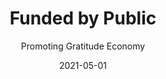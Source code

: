 ---
title: Funded by Public
subtitle: Promoting Gratitude Economy
layout: default
modal-id: 3
date: 2021-05-01
img: Yellow_Tulips_by_Kailanie.jpg
thumbnail: Yellow_Tulips_by_Kailanie.jpg
alt: image-alt
description: Does generosity begat generosity? According to a research by <a href="https://www.nber.org/system/files/working_papers/w17861/w17861.pdf" target="_blank">J Meer and Rosen</a>, those who received any form of scholarship had lower probability of giving back by 0.7%. Although the number is very insignificant, it does indicates that the ineffectiveness of scholarship to promote generosity and giving-back culture amongs those who benefited from the program.</br></br>While the reseaon behind the ungratitude behaviour migth be due to the fact that most scholarships were offered by wealthy organizations that the receipient do not feel resentful without providing back the generosity to them. SmartLoan being funded by the general public, reminds the receipient of the loan, to pay back their loan with interest, where the interest rate is tied to the success of the recipient's future career. And the loan is forgiven when unfortunate events happened. SmartLoan attempt to enforce the gratitude economy through its dynamic interest rate calculation. To learn more, do visit our Github repository. 
github-link: https://github.com/SmartLoan

---
